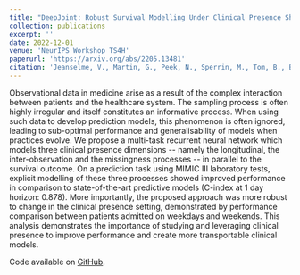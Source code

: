 ```yaml
---
title: "DeepJoint: Robust Survival Modelling Under Clinical Presence Shift"
collection: publications
excerpt: ''
date: 2022-12-01
venue: 'NeurIPS Workshop TS4H'
paperurl: 'https://arxiv.org/abs/2205.13481'
citation: 'Jeanselme, V., Martin, G., Peek, N., Sperrin, M., Tom, B., Barrett, J. (2022). <b>DeepJoint: Robust Survival Modelling Under Clinical Presence Shift </b>. In <i>NeurIPS 2022 Workshop on Learning from Time Series for Health</i>.'
---
```

Observational data in medicine arise as a result of the complex interaction between patients and the healthcare system. The sampling process is often highly irregular and itself constitutes an informative process. When using such data to develop prediction models, this phenomenon is often ignored, leading to sub-optimal performance and generalisability of models when practices evolve. We propose a multi-task recurrent neural network which models three clinical presence dimensions -- namely the longitudinal, the inter-observation and the missingness processes -- in parallel to the survival outcome. On a prediction task using MIMIC III laboratory tests, explicit modelling of these three processes showed improved performance in comparison to state-of-the-art predictive models (C-index at 1 day horizon: 0.878). More importantly, the proposed approach was more robust to change in the clinical presence setting, demonstrated by performance comparison between patients admitted on weekdays and weekends. This analysis demonstrates the importance of studying and leveraging clinical presence to improve performance and create more transportable clinical models.


Code available on [GitHub](https://github.com/Jeanselme/ClinicalPresence).